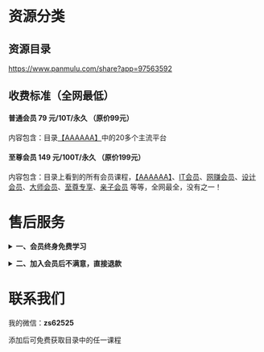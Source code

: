 # 资源分类

## 资源目录
https://www.panmulu.com/share?app=97563592

## 收费标准（全网最低）

#### 普通会员 79 元/10T/永久 （原价99元）

内容包含：目录[【AAAAAA】](https://www.panmulu.com/share?app=97563592)中的20多个主流平台

#### 至尊会员 149 元/100T/永久 （原价199元）

内容包含：目录上看到的所有会员课程，[【AAAAAA】](https://www.panmulu.com/share?app=97563592)、[IT会员](https://www.panmulu.com/share?app=97563592&dir_id=54)、[网赚会员](https://www.panmulu.com/share?app=97563592&dir_id=75)、[设计会员](https://www.panmulu.com/share?app=97563592&dir_id=124)、[大师会员](https://www.panmulu.com/share?app=97563592&dir_id=74)、[至尊专享](https://www.panmulu.com/share?app=97563592&dir_id=62)、[亲子会员](https://www.panmulu.com/share?app=97563592&dir_id=61) 等等，全网最全，没有之一！

</details>

# 售后服务

<b><details><summary>一、会员终身免费学习</summary></b>

海量课程，买到就是赚到。内容丰富，适用于各行各业相关人群。一生中总会遇到你需要学习需要新知识的时候，愿为每一位需要学习的您服务。

</details>

<b><details><summary>二、加入会员后不满意，直接退款</summary></b>

加入会员后碰到诸如觉得买贵了、心情不好不想要了、看不懂下载说明、当地限制了网盘登录等等问题，1小时内都可以直接找我退款，敬请各位朋友放心。

</details>

# 联系我们

我的微信：**zs62525**

添加后可免费获取目录中的任一课程
